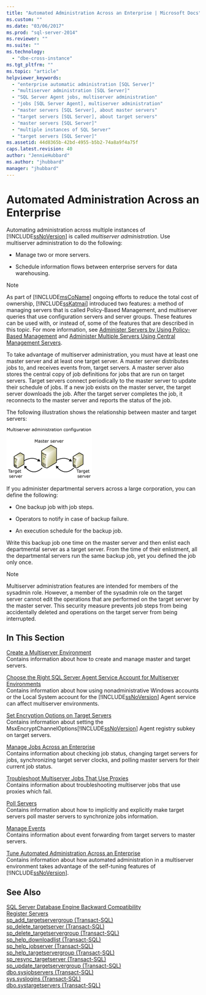 ```yaml
---
title: "Automated Administration Across an Enterprise | Microsoft Docs"
ms.custom: ""
ms.date: "03/06/2017"
ms.prod: "sql-server-2014"
ms.reviewer: ""
ms.suite: ""
ms.technology: 
  - "dbe-cross-instance"
ms.tgt_pltfrm: ""
ms.topic: "article"
helpviewer_keywords: 
  - "enterprise automatic administration [SQL Server]"
  - "multiserver administration [SQL Server]"
  - "SQL Server Agent jobs, multiserver administration"
  - "jobs [SQL Server Agent], multiserver administration"
  - "master servers [SQL Server], about master servers"
  - "target servers [SQL Server], about target servers"
  - "master servers [SQL Server]"
  - "multiple instances of SQL Server"
  - "target servers [SQL Server]"
ms.assetid: 44d8365b-42bd-4955-b5b2-74a8a9f4a75f
caps.latest.revision: 40
author: "JennieHubbard"
ms.author: "jhubbard"
manager: "jhubbard"
---
```

# Automated Administration Across an Enterprise
  Automating administration across multiple instances of [!INCLUDE[ssNoVersion](../../../includes/ssnoversion-md.md)] is called *multiserver administration*. Use multiserver administration to do the following:  
  
-   Manage two or more servers.  
  
-   Schedule information flows between enterprise servers for data warehousing.  
  
> [!NOTE]  
>  As part of [!INCLUDE[msCoName](../../includes/msconame-md.md)] ongoing efforts to reduce the total cost of ownership, [!INCLUDE[ssKatmai](../../includes/sskatmai-md.md)] introduced two features:  a method of managing servers that is called Policy-Based Management, and multiserver queries that use configuration servers and server groups. These features can be used with, or instead of, some of the features that are described in this topic. For more information, see [Administer Servers by Using Policy-Based Management](../../relational-databases/policy-based-management/administer-servers-by-using-policy-based-management.md) and [Administer Multiple Servers Using Central Management Servers](../../relational-databases/administer-multiple-servers-using-central-management-servers.md).  
  
 To take advantage of multiserver administration, you must have at least one master server and at least one target server. A master server distributes jobs to, and receives events from, target servers. A master server also stores the central copy of job definitions for jobs that are run on target servers. Target servers connect periodically to the master server to update their schedule of jobs. If a new job exists on the master server, the target server downloads the job. After the target server completes the job, it reconnects to the master server and reports the status of the job.  
  
 The following illustration shows the relationship between master and target servers:  
  
 ![Multiserver administration configuration](../../database-engine/media/multisvr.gif "Multiserver administration configuration")  
  
 If you administer departmental servers across a large corporation, you can define the following:  
  
-   One backup job with job steps.  
  
-   Operators to notify in case of backup failure.  
  
-   An execution schedule for the backup job.  
  
 Write this backup job one time on the master server and then enlist each departmental server as a target server. From the time of their enlistment, all the departmental servers run the same backup job, yet you defined the job only once.  
  
> [!NOTE]  
>  Multiserver administration features are intended for members of the sysadmin role. However, a member of the sysadmin role on the target server cannot edit the operations that are performed on the target server by the master server. This security measure prevents job steps from being accidentally deleted and operations on the target server from being interrupted.  
  
## In This Section  
 [Create a Multiserver Environment](create-a-multiserver-environment.md)  
 Contains information about how to create and manage master and target servers.  
  
 [Choose the Right SQL Server Agent Service Account for Multiserver Environments](choose-the-right-sql-server-agent-service-account-for-multiserver-environments.md)  
 Contains information about how using nonadministrative Windows accounts or the Local System account for the [!INCLUDE[ssNoVersion](../../../includes/ssnoversion-md.md)] Agent service can affect multiserver environments.  
  
 [Set Encryption Options on Target Servers](set-encryption-options-on-target-servers.md)  
 Contains information about setting the MsxEncryptChannelOptions[!INCLUDE[ssNoVersion](../../../includes/ssnoversion-md.md)] Agent registry subkey on target servers.  
  
 [Manage Jobs Across an Enterprise](manage-jobs-across-an-enterprise.md)  
 Contains information about checking job status, changing target servers for jobs, synchronizing target server clocks, and polling master servers for their current job status.  
  
 [Troubleshoot Multiserver Jobs That Use Proxies](troubleshoot-multiserver-jobs-that-use-proxies.md)  
 Contains information about troubleshooting multiserver jobs that use proxies which fail.  
  
 [Poll Servers](poll-servers.md)  
 Contains information about how to implicitly and explicitly make target servers poll master servers to synchronize jobs information.  
  
 [Manage Events](manage-events.md)  
 Contains information about event forwarding from target servers to master servers.  
  
 [Tune Automated Administration Across an Enterprise](tune-automated-administration-across-an-enterprise.md)  
 Contains information about how automated administration in a multiserver environment takes advantage of the self-tuning features of [!INCLUDE[ssNoVersion](../../../includes/ssnoversion-md.md)].  
  
## See Also  
 [SQL Server Database Engine Backward Compatibility](../../../database-engine/sql-server-database-engine-backward-compatibility.md)   
 [Register Servers](../register-servers/register-servers.md)   
 [sp_add_targetservergroup &#40;Transact-SQL&#41;](/sql/relational-databases/system-stored-procedures/sp-add-targetservergroup-transact-sql)   
 [sp_delete_targetserver &#40;Transact-SQL&#41;](/sql/relational-databases/system-stored-procedures/sp-delete-targetserver-transact-sql)   
 [sp_delete_targetservergroup &#40;Transact-SQL&#41;](/sql/relational-databases/system-stored-procedures/sp-delete-targetservergroup-transact-sql)   
 [sp_help_downloadlist &#40;Transact-SQL&#41;](/sql/relational-databases/system-stored-procedures/sp-help-downloadlist-transact-sql)   
 [sp_help_jobserver &#40;Transact-SQL&#41;](/sql/relational-databases/system-stored-procedures/sp-help-jobserver-transact-sql)   
 [sp_help_targetservergroup &#40;Transact-SQL&#41;](/sql/relational-databases/system-stored-procedures/sp-help-targetservergroup-transact-sql)   
 [sp_resync_targetserver &#40;Transact-SQL&#41;](/sql/relational-databases/system-stored-procedures/sp-resync-targetserver-transact-sql)   
 [sp_update_targetservergroup &#40;Transact-SQL&#41;](/sql/relational-databases/system-stored-procedures/sp-update-targetservergroup-transact-sql)   
 [dbo.sysjobservers &#40;Transact-SQL&#41;](/sql/relational-databases/system-tables/dbo-sysjobservers-transact-sql)   
 [sys.syslogins &#40;Transact-SQL&#41;](/sql/relational-databases/system-compatibility-views/sys-syslogins-transact-sql)   
 [dbo.systargetservers &#40;Transact-SQL&#41;](/sql/relational-databases/system-tables/dbo-systargetservers-transact-sql)  
  
  
